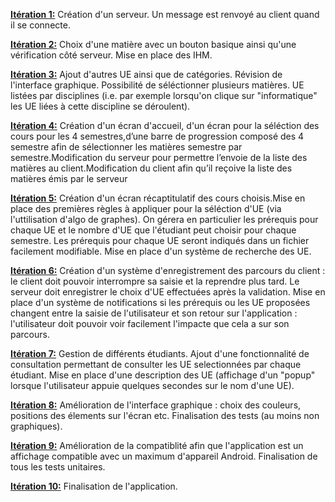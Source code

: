 <ins>**Itération 1:**</ins>      Création d'un serveur. Un message est renvoyé au client quand il se connecte.

<ins>**Itération 2:**</ins>      Choix d'une matière avec un bouton basique ainsi qu'une vérification côté serveur. Mise en place des IHM.

<ins>**Itération 3:**</ins>      Ajout d'autres UE ainsi que de catégories. Révision de l'interface graphique. Possibilité de séléctionner plusieurs matières. UE listées par disciplines (i.e. par exemple lorsqu'on clique sur "informatique" les UE liées à cette discipline se déroulent).

<ins>**Itération 4:**</ins>      Création d'un écran d'accueil, d'un écran pour la séléction des cours pour les 4 semestres,d’une barre de progression composé des 4 semestre afin de sélectionner les matières semestre par semestre.Modification du serveur pour permettre l’envoie de la liste des matières au client.Modification du client afin qu’il reçoive la liste des matières émis par le serveur 

<ins>**Itération 5:**</ins>      Création d'un écran récaptitulatif des cours choisis.Mise en place des premières règles à appliquer pour la séléction d'UE (via l'uttilisation d'algo de graphes). On gérera en particulier les prérequis pour chaque UE et le nombre d'UE que l'étudiant peut choisir pour chaque semestre. Les prérequis pour chaque UE seront indiqués dans un fichier facilement modifiable. Mise en place d'un système de recherche des UE.

<ins>**Itération 6:**</ins>      Création d'un système d'enregistrement des parcours du client : le client doit pouvoir interrompre sa saisie et la reprendre plus tard. Le serveur doit enregistrer le choix d'UE effectuées après la validation. Mise en place d'un système de notifications si les prérequis ou les UE proposées changent entre la saisie de l'utilisateur et son retour sur l'application : l'utilisateur doit pouvoir voir facilement l'impacte que cela a sur son parcours.

<ins>**Itération 7:**</ins>      Gestion de différents étudiants. Ajout d'une fonctionnalité de consultation permettant de consulter les UE selectionnées par chaque étudiant. Mise en place d'une description des UE (affichage d'un "popup" lorsque l'utilisateur appuie quelques secondes sur le nom d'une UE).

<ins>**Itération 8:**</ins>      Amélioration de l'interface graphique : choix des couleurs, positions des élements sur l'écran etc. Finalisation des tests (au moins non graphiques).

<ins>**Itération 9:**</ins>      Amélioration de la compatiblité afin que l'application est un affichage compatible avec un maximum d'appareil Android. Finalisation de tous les tests unitaires.

<ins>**Itération 10:**</ins>     Finalisation de l'application.
